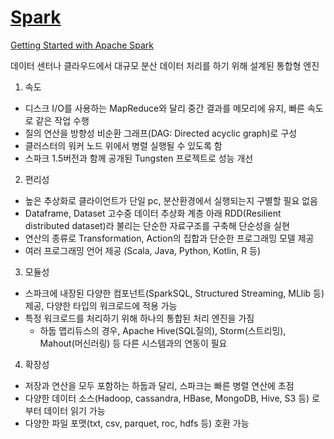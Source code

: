 
# [Spark](https://spark.apache.org/)

[Getting Started with Apache Spark](https://towardsdatascience.com/getting-started-with-apache-spark-ad9d59e71f6f)

데이터 센터나 클라우드에서 대규모 분산 데이터 처리를 하기 위해 설계된 통합형 엔진

1. 속도
- 디스크 I/O를 사용하는 MapReduce와 달리 중간 결과를 메모리에 유지, 빠른 속도로 같은 작업 수행
- 질의 연산을 방향성 비순환 그래프(DAG: Directed acyclic graph)로 구성
- 클러스터의 워커 노드 위에서 병렬 실행될 수 있도록 함
- 스파크 1.5버전과 함께 공개된 Tungsten 프로젝트로 성능 개선

2. 편리성
- 높은 추상화로 클라이언트가 단일 pc, 분산환경에서 실행되는지 구별할 필요 없음
- Dataframe, Dataset 고수중 데이터 추상화 계층 아래 RDD(Resilient distributed dataset)라 불리는 단순한 자료구조를 구축해 단순성을 실현
- 연산의 종류로 Transformation, Action의 집합과 단순한 프로그래밍 모델 제공
- 여러 프로그래밍 언어 제공 (Scala, Java, Python, Kotlin, R 등)

3. 모듈성
- 스파크에 내장된 다양한 컴포넌트(SparkSQL, Structured Streaming, MLlib 등) 제공, 다양한 타입의 워크로드에 적용 가능
- 특정 워크로드를 처리하기 위해 하나의 통합된 처리 엔진을 가짐
    - 하둡 맵리듀스의 경우, Apache Hive(SQL질의), Storm(스트리밍), Mahout(머신러링) 등 다른 시스템과의 연동이 필요

4. 확장성
- 저장과 연산을 모두 포함하는 하둡과 달리, 스파크는 빠른 병렬 연산에 초점
- 다양한 데이터 소스(Hadoop, cassandra, HBase, MongoDB, Hive, S3 등) 로부터 데이터 읽기 가능
- 다양한 파일 포맷(txt, csv, parquet, roc, hdfs 등) 호환 가능 
